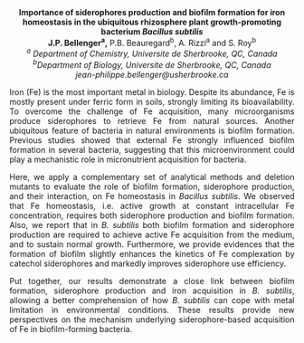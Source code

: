 <center><strong>Importance of siderophores production and biofilm formation for iron
homeostasis in the ubiquitous rhizosphere plant growth-promoting
bacterium <i>Bacillus subtilis</i></strong>

<center><strong>J.P. Bellenger<sup>a</sup>,</strong> P.B. Beauregard<sup>b</sup>, A. Rizzi<sup>a</sup> and S. Roy<sup>b</sup>

<center><i><sup>a</sup> Department of Chemistry, Universite de Sherbrooke, QC, Canada</i>

<center><i><sup>b</sup>Department of Biology, Universite de Sherbrooke, QC, Canada</i>

<center><i>jean-philippe.bellenger@usherbrooke.ca</i>

<p style="text-align:justify">Iron (Fe) is the most important metal in biology. Despite its abundance,
Fe is mostly present under ferric form in soils, strongly limiting its
bioavailability. To overcome the challenge of Fe acquisition, many
microorganisms produce siderophores to retrieve Fe from natural sources.
Another ubiquitous feature of bacteria in natural environments is
biofilm formation. Previous studies showed that external Fe strongly
influenced biofilm formation in several bacteria, suggesting that this
microenvironment could play a mechanistic role in micronutrient
acquisition for bacteria.

<p style="text-align:justify">Here, we apply a complementary set of analytical methods and deletion
mutants to evaluate the role of biofilm formation, siderophore
production, and their interaction, on Fe homeostasis in <i>Bacillus
subtilis</i>. We observed that Fe homeostasis, i.e. active growth at
constant intracellular Fe concentration, requires both siderophore
production and biofilm formation. Also, we report that in <i>B. subtilis</i>
both biofilm formation and siderophore production are required to
achieve active Fe acquisition from the medium, and to sustain normal
growth. Furthermore, we provide evidences that the formation of biofilm
slightly enhances the kinetics of Fe complexation by catechol
siderophores and markedly improves siderophore use efficiency.

<p style="text-align:justify">Put together, our results demonstrate a close link between biofilm
formation, siderophore production and iron acquisition in <i>B. subtilis</i>,
allowing a better comprehension of how <i>B. subtilis</i> can cope with metal
limitation in environmental conditions. These results provide new
perspectives on the mechanism underlying siderophore-based acquisition
of Fe in biofilm-forming bacteria.

